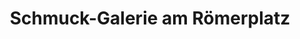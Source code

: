 ---
title: "Schmuck-Galerie am Römerplatz"
url: /bad-duerkheim/schmuck-galerie-am-roemerplatz/
shop: Schmuck
---
